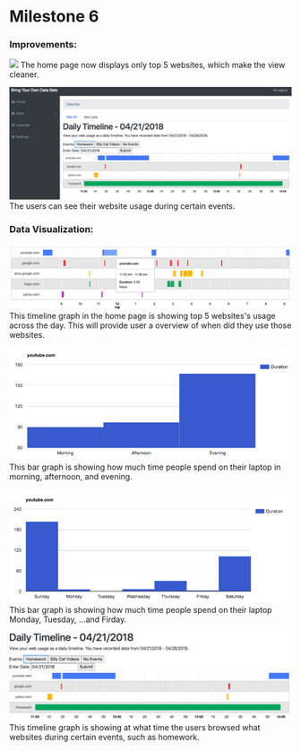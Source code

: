 # Milestone 6


### Improvements:

![](milestone6Pictures/home.png)
The home page now displays only top 5 websites, which make the view cleaner.


![](milestone6Pictures/calender.png)
The users can see their website usage during certain events.


### Data Visualization:
![](milestone6Pictures/data1.png)
This timeline graph in the home page is showing top 5 websites's usage across the day. This will provide user a overview of when did they use those websites.

![](milestone6Pictures/data2.png)
This bar graph is showing how much time people spend on their laptop in morning, afternoon, and evening.

![](milestone6Pictures/data3.png)
This bar graph is showing how much time people spend on their laptop Monday, Tuesday, ...and Firday.

![](milestone6Pictures/data4.png)
This timeline graph is showing at what time the users browsed what websites during certain events, such as homework.


